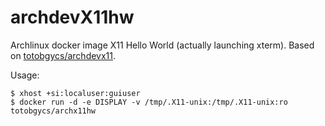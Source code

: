 # archdevX11hw
Archlinux docker image X11 Hello World (actually launching xterm). Based on 
[totobgycs/archdevx11](https://registry.hub.docker.com/u/totobgycs/archdevx11/). 

Usage:

```
$ xhost +si:localuser:guiuser
$ docker run -d -e DISPLAY -v /tmp/.X11-unix:/tmp/.X11-unix:ro totobgycs/archx11hw
```
